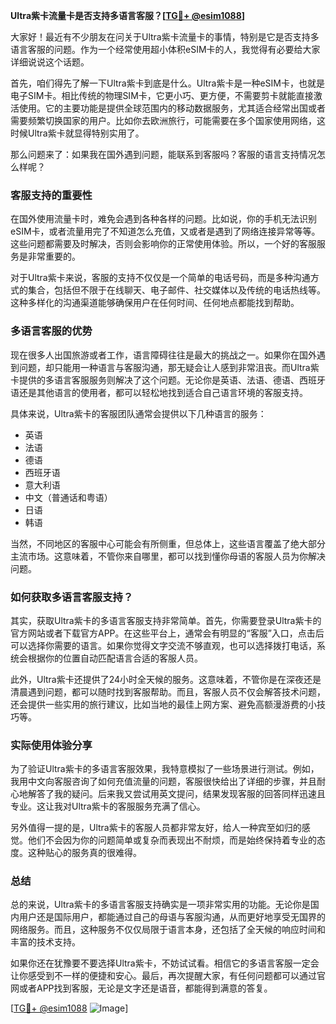**Ultra紫卡流量卡是否支持多语言客服？[[TG💪+ @esim1088](https://t.me/s/esim1088)]**

大家好！最近有不少朋友在问关于Ultra紫卡流量卡的事情，特别是它是否支持多语言客服的问题。作为一个经常使用超小体积eSIM卡的人，我觉得有必要给大家详细说说这个话题。

首先，咱们得先了解一下Ultra紫卡到底是什么。Ultra紫卡是一种eSIM卡，也就是电子SIM卡。相比传统的物理SIM卡，它更小巧、更方便，不需要剪卡就能直接激活使用。它的主要功能是提供全球范围内的移动数据服务，尤其适合经常出国或者需要频繁切换国家的用户。比如你去欧洲旅行，可能需要在多个国家使用网络，这时候Ultra紫卡就显得特别实用了。

那么问题来了：如果我在国外遇到问题，能联系到客服吗？客服的语言支持情况怎么样呢？

### **客服支持的重要性**
在国外使用流量卡时，难免会遇到各种各样的问题。比如说，你的手机无法识别eSIM卡，或者流量用完了不知道怎么充值，又或者是遇到了网络连接异常等等。这些问题都需要及时解决，否则会影响你的正常使用体验。所以，一个好的客服服务是非常重要的。

对于Ultra紫卡来说，客服的支持不仅仅是一个简单的电话号码，而是多种沟通方式的集合，包括但不限于在线聊天、电子邮件、社交媒体以及传统的电话热线等。这种多样化的沟通渠道能够确保用户在任何时间、任何地点都能找到帮助。

### **多语言客服的优势**
现在很多人出国旅游或者工作，语言障碍往往是最大的挑战之一。如果你在国外遇到问题，却只能用一种语言与客服沟通，那无疑会让人感到非常沮丧。而Ultra紫卡提供的多语言客服服务则解决了这个问题。无论你是英语、法语、德语、西班牙语还是其他语言的使用者，都可以轻松地找到适合自己语言环境的客服支持。

具体来说，Ultra紫卡的客服团队通常会提供以下几种语言的服务：
- 英语
- 法语
- 德语
- 西班牙语
- 意大利语
- 中文（普通话和粤语）
- 日语
- 韩语

当然，不同地区的客服中心可能会有所侧重，但总体上，这些语言覆盖了绝大部分主流市场。这意味着，不管你来自哪里，都可以找到懂你母语的客服人员为你解决问题。

### **如何获取多语言客服支持？**
其实，获取Ultra紫卡的多语言客服支持非常简单。首先，你需要登录Ultra紫卡的官方网站或者下载官方APP。在这些平台上，通常会有明显的“客服”入口，点击后可以选择你需要的语言。如果你觉得文字交流不够直观，也可以选择拨打电话，系统会根据你的位置自动匹配语言合适的客服人员。

此外，Ultra紫卡还提供了24小时全天候的服务。这意味着，不管你是在深夜还是清晨遇到问题，都可以随时找到客服帮助。而且，客服人员不仅会解答技术问题，还会提供一些实用的旅行建议，比如当地的最佳上网方案、避免高额漫游费的小技巧等。

### **实际使用体验分享**
为了验证Ultra紫卡的多语言客服效果，我特意模拟了一些场景进行测试。例如，我用中文向客服咨询了如何充值流量的问题，客服很快给出了详细的步骤，并且耐心地解答了我的疑问。后来我又尝试用英文提问，结果发现客服的回答同样迅速且专业。这让我对Ultra紫卡的客服服务充满了信心。

另外值得一提的是，Ultra紫卡的客服人员都非常友好，给人一种宾至如归的感觉。他们不会因为你的问题简单或复杂而表现出不耐烦，而是始终保持着专业的态度。这种贴心的服务真的很难得。

### **总结**
总的来说，Ultra紫卡的多语言客服支持确实是一项非常实用的功能。无论你是国内用户还是国际用户，都能通过自己的母语与客服沟通，从而更好地享受无国界的网络服务。而且，这种服务不仅仅局限于语言本身，还包括了全天候的响应时间和丰富的技术支持。

如果你还在犹豫要不要选择Ultra紫卡，不妨试试看。相信它的多语言客服一定会让你感受到不一样的便捷和安心。最后，再次提醒大家，有任何问题都可以通过官网或者APP找到客服，无论是文字还是语音，都能得到满意的答复。

[[TG💪+ @esim1088](https://t.me/s/esim1088) ![Image](https://i.postimg.cc/4NQfJmqS/Snipaste-2025-05-13-00-14-12.png)]